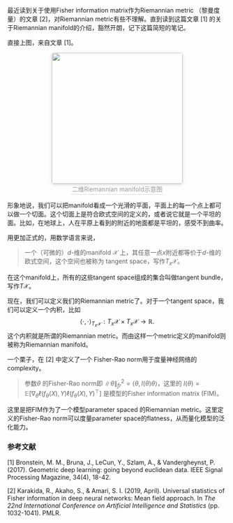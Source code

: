 最近读到关于使用Fisher information matrix作为Riemannian metric （黎曼度量）的文章 [2]，对Riemannian metric有些不理解。直到读到这篇文章 [1] 的关于Riemannian manifold的介绍，豁然开朗，记下这篇简短的笔记。

直接上图，来自文章 [1]。

<center>
    <img style="border-radius: 0.3125em;
    box-shadow: 0 2px 4px 0 rgba(34,36,38,.12),0 2px 10px 0 rgba(34,36,38,.08);" 
    src="C:\Users\zifeng\AppData\Roaming\Typora\typora-user-images\image-20201222231109524.png" width="300">
    <br>
    <div style="color:orange; border-bottom: 1px solid #d9d9d9;
    display: inline-block;
    color: #999;
    padding: 2px;">二维Riemannian manifold示意图</div>
</center>

形象地说，我们可以把manifold看成一个光滑的平面，平面上的每一个点上都可以做一个切面。这个切面上是符合欧式空间的定义的，或者说它就是一个平坦的面。比如，在地球上，人在平原上看到的附近的地面都是平坦的，感受不到曲率。

用更加正式的，用数学语言来说，

> 一个（可微的）$d$-维的manifold $\mathcal{X}$ 上，其任意一点$x$附近都等价于$d$-维的欧式空间，这个空间也被称为 tangent space，写作$T_x \mathcal{X}$。

在这个manifold上，所有的这些tangent space组成的集合叫做tangent bundle，写作$T\mathcal{X}$。 

现在，我们可以定义我们的Riemannian metric了。对于一个tangent space，我们可以定义一个内积，比如
$$
\langle \cdot,\cdot \rangle_{T_x \mathcal{X}}:T_x \mathcal{X} \times T_x \mathcal{X} \to \mathbb{R}.
$$
这个内积就是所谓的Riemannian metric。而由这样一个metric定义的manifold则被称为Riemannian manifold。

一个栗子，在 [2] 中定义了一个 Fisher-Rao norm用于度量神经网络的complexity。

> 参数$\theta$ 的Fisher-Rao norm即 $\|\theta\|_{fr}^2 = \langle \theta, I(\theta)\theta \rangle$，这里的 $I(\theta)=\mathbb{E}[\nabla_\theta \ell(f_\theta(X),Y) \ell(f_\theta(X),Y)^{\top}]$ 是模型的Fisher information matrix (FIM)。

这里是把FIM作为了一个模型parameter spaced 的Riemannian metric。这里定义的Fisher-Rao norm可以度量parameter space的flatness，从而量化模型的泛化能力。



### 参考文献

[1] Bronstein, M. M., Bruna, J., LeCun, Y., Szlam, A., & Vandergheynst, P. (2017). Geometric deep learning: going beyond euclidean data. IEEE Signal Processing Magazine, 34(4), 18-42.

[2] Karakida, R., Akaho, S., & Amari, S. I. (2019, April). Universal statistics of Fisher information in deep neural networks: Mean field approach. In *The 22nd International Conference on Artificial Intelligence and Statistics* (pp. 1032-1041). PMLR.

